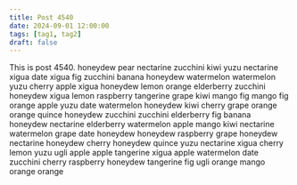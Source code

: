 ```yaml
---
title: Post 4540
date: 2024-09-01 12:00:00
tags: [tag1, tag2]
draft: false
---
```

This is post 4540.
honeydew
pear
nectarine
zucchini
kiwi
yuzu
nectarine
xigua
date
xigua
fig
zucchini
banana
honeydew
watermelon
watermelon
yuzu
cherry
apple
xigua
honeydew
lemon
orange
elderberry
zucchini
honeydew
xigua
lemon
raspberry
tangerine
grape
kiwi
mango
fig
mango
fig
orange
apple
yuzu
date
watermelon
honeydew
kiwi
cherry
grape
orange
orange
quince
honeydew
zucchini
zucchini
elderberry
fig
banana
honeydew
nectarine
elderberry
watermelon
apple
mango
kiwi
nectarine
watermelon
grape
date
honeydew
honeydew
raspberry
grape
honeydew
nectarine
honeydew
cherry
honeydew
quince
yuzu
nectarine
xigua
cherry
lemon
yuzu
ugli
apple
apple
tangerine
xigua
apple
watermelon
date
zucchini
cherry
raspberry
honeydew
tangerine
fig
ugli
orange
mango
orange
orange
